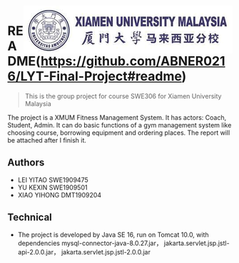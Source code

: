 <img src="src/main/webapp/resources/images/xiamen.jpg" align="right" />

# README(https://github.com/ABNER0216/LYT-Final-Project#readme)
> This is the group project for course SWE306 for Xiamen University Malaysia

The project is a XMUM Fitness Management System. It has actors: Coach, Student, Admin. It can do basic functions of a gym management system like choosing course, borrowing equipment and ordering places.
The report will be attached after I finish it.

## Authors

- LEI YITAO SWE1909475
- YU KEXIN  SWE1909501
- XIAO YIHONG DMT1909204

## Technical

- The project is developed by Java SE 16, run on Tomcat 10.0, with dependencies mysql-connector-java-8.0.27.jar， jakarta.servlet.jsp.jstl-api-2.0.0.jar， jakarta.servlet.jsp.jstl-2.0.0.jar
